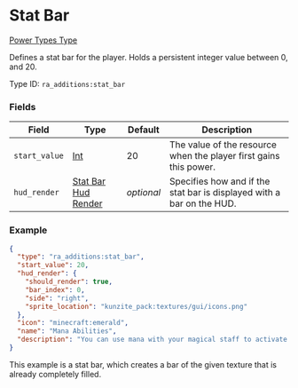 # Stat Bar
[Power Types Type](../power_types_types.md)

Defines a stat bar for the player. Holds a persistent integer value between 0, and 20.

Type ID: `ra_additions:stat_bar`
### Fields
Field | Type | Default | Description
------|------|---------|-------------
`start_value` | [Int](../data_types/int.md) | 20 | The value of the resource when the player first gains this power.
`hud_render` | [Stat Bar Hud Render](../data_types/stat_bar_hud_render.md) | _optional_ | Specifies how and if the stat bar is displayed with a bar on the HUD.

### Example
```json
{
  "type": "ra_additions:stat_bar",
  "start_value": 20,
  "hud_render": {
    "should_render": true,
    "bar_index": 0,
    "side": "right",
    "sprite_location": "kunzite_pack:textures/gui/icons.png"
  },
  "icon": "minecraft:emerald",
  "name": "Mana Abilities",
  "description": "You can use mana with your magical staff to activate its powers."
}
```
This example is a stat bar, which creates a bar of the given texture that is already completely filled.